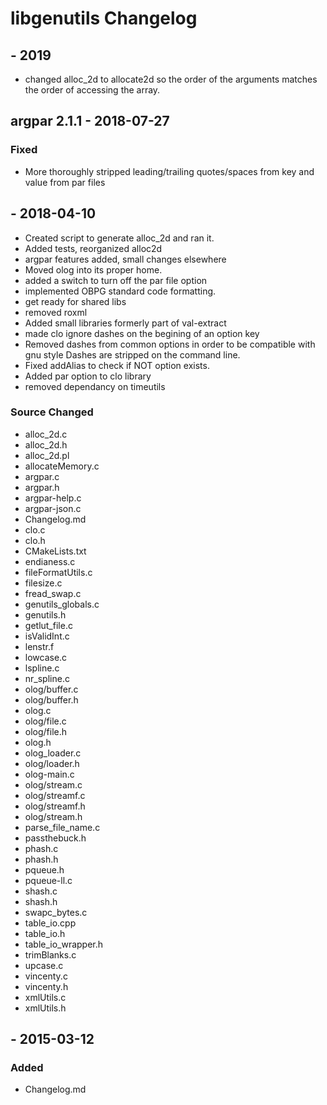 
# libgenutils Changelog

## <VERSION> - 2019
  * changed alloc_2d to allocate2d so the order of the arguments
    matches the order of accessing the array.

## argpar 2.1.1 - 2018-07-27
### Fixed
  * More thoroughly stripped leading/trailing quotes/spaces from key and value from par files

## <VERSION> - 2018-04-10

 - Created script to generate alloc_2d and ran it.
 - Added tests, reorganized alloc2d
 - argpar features added, small changes elsewhere
 - Moved olog into its proper home.
 - added a switch to turn off the par file option
 - implemented OBPG standard code formatting.
 - get ready for shared libs
 - removed roxml
 - Added small libraries formerly part of val-extract
 - made clo ignore dashes on the begining of an option key
 - Removed dashes from common options in order to be compatible with gnu style Dashes are stripped on the command line.
 - Fixed addAlias to check if NOT option exists.
 - Added par option to clo library
 - removed dependancy on timeutils

### Source Changed

  * alloc_2d.c
  * alloc_2d.h
  * alloc_2d.pl
  * allocateMemory.c
  * argpar.c
  * argpar.h
  * argpar-help.c
  * argpar-json.c
  * Changelog.md
  * clo.c
  * clo.h
  * CMakeLists.txt
  * endianess.c
  * fileFormatUtils.c
  * filesize.c
  * fread_swap.c
  * genutils_globals.c
  * genutils.h
  * getlut_file.c
  * isValidInt.c
  * lenstr.f
  * lowcase.c
  * lspline.c
  * nr_spline.c
  * olog/buffer.c
  * olog/buffer.h
  * olog.c
  * olog/file.c
  * olog/file.h
  * olog.h
  * olog_loader.c
  * olog/loader.h
  * olog-main.c
  * olog/stream.c
  * olog/streamf.c
  * olog/streamf.h
  * olog/stream.h
  * parse_file_name.c
  * passthebuck.h
  * phash.c
  * phash.h
  * pqueue.h
  * pqueue-ll.c
  * shash.c
  * shash.h
  * swapc_bytes.c
  * table_io.cpp
  * table_io.h
  * table_io_wrapper.h
  * trimBlanks.c
  * upcase.c
  * vincenty.c
  * vincenty.h
  * xmlUtils.c
  * xmlUtils.h

## <VERSION> - 2015-03-12
### Added
  * Changelog.md
